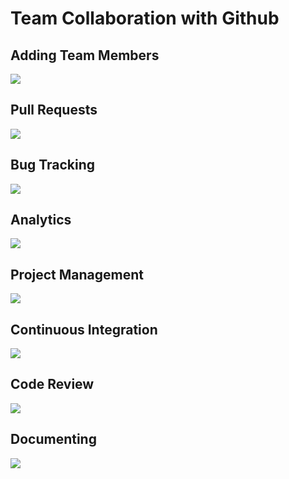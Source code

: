 # Team Collaboration with Github

## Adding Team Members
![](https://pasteboard.co/IFzbVIc.jpg)

## Pull Requests
![](https://pasteboard.co/IFzbVIc.jpg)

## Bug Tracking
![](https://pasteboard.co/IFzbVIc.jpg)

## Analytics
![](https://pasteboard.co/IFzbVIc.jpg)

## Project Management
![](https://pasteboard.co/IFzbVIc.jpg)

## Continuous Integration
![](https://pasteboard.co/IFzbVIc.jpg)

## Code Review
![](https://pasteboard.co/IFzbVIc.jpg)

## Documenting
![](https://pasteboard.co/IFzbVIc.jpg)



